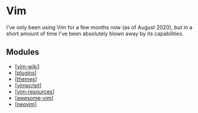 Vim
===

I've only been using Vim for a few months now (as of August 2020), but in a short amount of time I've been absolutely blown away by its
capabilities.

Modules
---

- [[vim-wiki]]
- [[plugins]]
- [[themes]]
- [[vimscript]]
- [[vim-resources]]
- [[awesome-vim]]
- [[neovim]]

[//begin]: # "Autogenerated link references for markdown compatibility"
[vim-wiki]: vim-wiki/vim-wiki.md "Vim Wiki"
[plugins]: plugins/plugins.md "Vim Plugins"
[themes]: themes/themes.md "Themes"
[vimscript]: vimscript/vimscript.md "VimScript"
[vim-resources]: resources/vim-resources.md "Vim Resources"
[awesome-vim]: awesome-vim.md "Awesome Vim"
[neovim]: neovim/neovim.md "NeoVim"
[//end]: # "Autogenerated link references"